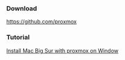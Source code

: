 ### Download

https://github.com/proxmox

### Tutorial 

[Install Mac Big Sur with proxmox on Window ](https://www.youtube.com/watch?v=uvXH1fRq1Eg) 
